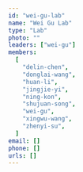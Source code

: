 ```yaml
---
id: "wei-gu-lab"
name: "Wei Gu Lab"
type: "Lab"
photo: ""
leaders: ["wei-gu"]
members:
  [
    "delin-chen",
    "donglai-wang",
    "huan-li",
    "jingjie-yi",
    "ning-kon",
    "shujuan-song",
    "wei-gu",
    "xingwu-wang",
    "zhenyi-su",
  ]
email: []
phone: []
urls: []
---
```


